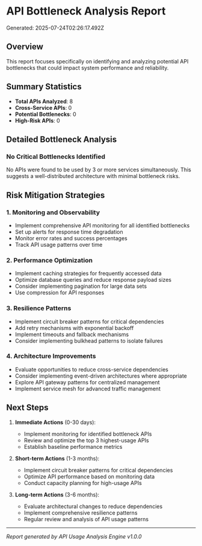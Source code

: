 # API Bottleneck Analysis Report

Generated: 2025-07-24T02:26:17.492Z

## Overview

This report focuses specifically on identifying and analyzing potential API bottlenecks 
that could impact system performance and reliability.

## Summary Statistics

- **Total APIs Analyzed**: 8
- **Cross-Service APIs**: 0
- **Potential Bottlenecks**: 0
- **High-Risk APIs**: 0

## Detailed Bottleneck Analysis

### No Critical Bottlenecks Identified

No APIs were found to be used by 3 or more services simultaneously. This suggests a 
well-distributed architecture with minimal bottleneck risks.


## Risk Mitigation Strategies

### 1. Monitoring and Observability
- Implement comprehensive API monitoring for all identified bottlenecks
- Set up alerts for response time degradation
- Monitor error rates and success percentages
- Track API usage patterns over time

### 2. Performance Optimization
- Implement caching strategies for frequently accessed data
- Optimize database queries and reduce response payload sizes
- Consider implementing pagination for large data sets
- Use compression for API responses

### 3. Resilience Patterns
- Implement circuit breaker patterns for critical dependencies
- Add retry mechanisms with exponential backoff
- Implement timeouts and fallback mechanisms
- Consider implementing bulkhead patterns to isolate failures

### 4. Architecture Improvements
- Evaluate opportunities to reduce cross-service dependencies
- Consider implementing event-driven architectures where appropriate
- Explore API gateway patterns for centralized management
- Implement service mesh for advanced traffic management

## Next Steps

1. **Immediate Actions** (0-30 days):
   - Implement monitoring for identified bottleneck APIs
   - Review and optimize the top 3 highest-usage APIs
   - Establish baseline performance metrics

2. **Short-term Actions** (1-3 months):
   - Implement circuit breaker patterns for critical dependencies
   - Optimize API performance based on monitoring data
   - Conduct capacity planning for high-usage APIs

3. **Long-term Actions** (3-6 months):
   - Evaluate architectural changes to reduce dependencies
   - Implement comprehensive resilience patterns
   - Regular review and analysis of API usage patterns

---

*Report generated by API Usage Analysis Engine v1.0.0*
